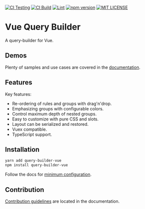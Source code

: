 [![CI Testing](https://github.com/rtucek/vue-query-builder/actions/workflows/ci-testing.yml/badge.svg)](https://github.com/rtucek/vue-query-builder/actions/workflows/ci-testing.yml)
[![CI Build](https://github.com/rtucek/vue-query-builder/actions/workflows/ci-build.yml/badge.svg)](https://github.com/rtucek/vue-query-builder/actions/workflows/ci-build.yml)
[![Lint](https://github.com/rtucek/vue-query-builder/actions/workflows/lint.yml/badge.svg)](https://github.com/rtucek/vue-query-builder/actions/workflows/lint.yml)
[![npm version](https://img.shields.io/npm/v/query-builder-vue)](https://www.npmjs.com/package/query-builder-vue)
[![MIT LICENSE](https://img.shields.io/npm/l/query-builder-vue)](https://github.com/rtucek/vue-query-builder/blob/master/LICENSE)

# Vue Query Builder

A query-builder for Vue.


## Demos

Plenty of samples and use cases are covered in the
[documentation](https://rtucek.github.io/vue-query-builder/demos.html).


## Features

Key features:

- Re-ordering of rules and groups with drag'n'drop.
- Emphasizing groups with configurable colors.
- Control maximum depth of nested groups.
- Easy to customize with pure CSS and slots.
- Layout can be serialized and restored.
- Vuex compatible.
- TypeScript support.


## Installation

```bash
yarn add query-builder-vue
npm install query-builder-vue
```

Follow the docs for [minimum
configuration](https://rtucek.github.io/vue-query-builder/getting-started.html#usage).


## Contribution

[Contribution guidelines](https://rtucek.github.io/vue-query-builder/contributing.html) are located
in the documentation.
